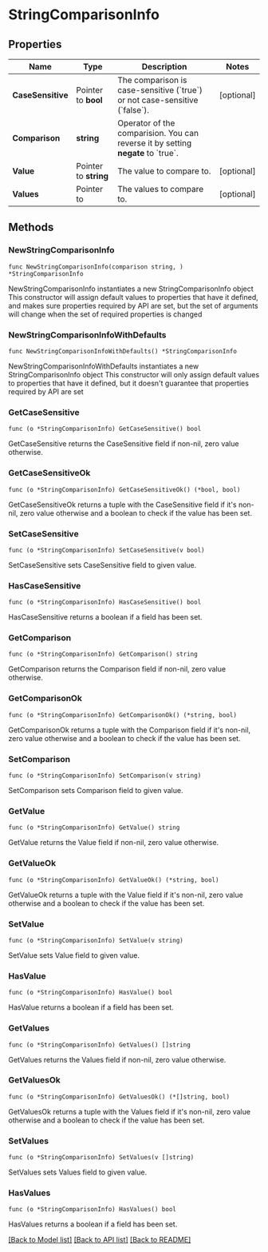 # StringComparisonInfo

## Properties

Name | Type | Description | Notes
------------ | ------------- | ------------- | -------------
**CaseSensitive** | Pointer to **bool** | The comparison is case-sensitive (&#x60;true&#x60;) or not case-sensitive (&#x60;false&#x60;). | [optional] 
**Comparison** | **string** | Operator of the comparision. You can reverse it by setting **negate** to &#x60;true&#x60;. | 
**Value** | Pointer to **string** | The value to compare to. | [optional] 
**Values** | Pointer to  | The values to compare to. | [optional] 

## Methods

### NewStringComparisonInfo

`func NewStringComparisonInfo(comparison string, ) *StringComparisonInfo`

NewStringComparisonInfo instantiates a new StringComparisonInfo object
This constructor will assign default values to properties that have it defined,
and makes sure properties required by API are set, but the set of arguments
will change when the set of required properties is changed

### NewStringComparisonInfoWithDefaults

`func NewStringComparisonInfoWithDefaults() *StringComparisonInfo`

NewStringComparisonInfoWithDefaults instantiates a new StringComparisonInfo object
This constructor will only assign default values to properties that have it defined,
but it doesn't guarantee that properties required by API are set

### GetCaseSensitive

`func (o *StringComparisonInfo) GetCaseSensitive() bool`

GetCaseSensitive returns the CaseSensitive field if non-nil, zero value otherwise.

### GetCaseSensitiveOk

`func (o *StringComparisonInfo) GetCaseSensitiveOk() (*bool, bool)`

GetCaseSensitiveOk returns a tuple with the CaseSensitive field if it's non-nil, zero value otherwise
and a boolean to check if the value has been set.

### SetCaseSensitive

`func (o *StringComparisonInfo) SetCaseSensitive(v bool)`

SetCaseSensitive sets CaseSensitive field to given value.

### HasCaseSensitive

`func (o *StringComparisonInfo) HasCaseSensitive() bool`

HasCaseSensitive returns a boolean if a field has been set.

### GetComparison

`func (o *StringComparisonInfo) GetComparison() string`

GetComparison returns the Comparison field if non-nil, zero value otherwise.

### GetComparisonOk

`func (o *StringComparisonInfo) GetComparisonOk() (*string, bool)`

GetComparisonOk returns a tuple with the Comparison field if it's non-nil, zero value otherwise
and a boolean to check if the value has been set.

### SetComparison

`func (o *StringComparisonInfo) SetComparison(v string)`

SetComparison sets Comparison field to given value.


### GetValue

`func (o *StringComparisonInfo) GetValue() string`

GetValue returns the Value field if non-nil, zero value otherwise.

### GetValueOk

`func (o *StringComparisonInfo) GetValueOk() (*string, bool)`

GetValueOk returns a tuple with the Value field if it's non-nil, zero value otherwise
and a boolean to check if the value has been set.

### SetValue

`func (o *StringComparisonInfo) SetValue(v string)`

SetValue sets Value field to given value.

### HasValue

`func (o *StringComparisonInfo) HasValue() bool`

HasValue returns a boolean if a field has been set.

### GetValues

`func (o *StringComparisonInfo) GetValues() []string`

GetValues returns the Values field if non-nil, zero value otherwise.

### GetValuesOk

`func (o *StringComparisonInfo) GetValuesOk() (*[]string, bool)`

GetValuesOk returns a tuple with the Values field if it's non-nil, zero value otherwise
and a boolean to check if the value has been set.

### SetValues

`func (o *StringComparisonInfo) SetValues(v []string)`

SetValues sets Values field to given value.

### HasValues

`func (o *StringComparisonInfo) HasValues() bool`

HasValues returns a boolean if a field has been set.


[[Back to Model list]](../README.md#documentation-for-models) [[Back to API list]](../README.md#documentation-for-api-endpoints) [[Back to README]](../README.md)


